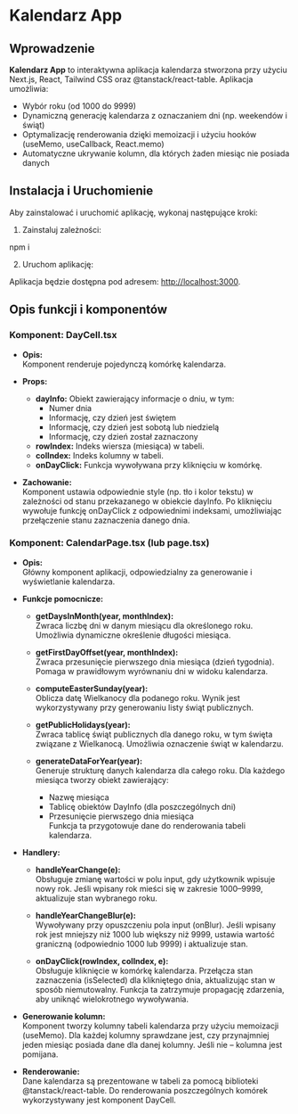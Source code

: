 # Kalendarz App

## Wprowadzenie

**Kalendarz App** to interaktywna aplikacja kalendarza stworzona przy użyciu Next.js, React, Tailwind CSS oraz @tanstack/react-table. Aplikacja umożliwia:

- Wybór roku (od 1000 do 9999)
- Dynamiczną generację kalendarza z oznaczaniem dni (np. weekendów i świąt)
- Optymalizację renderowania dzięki memoizacji i użyciu hooków (useMemo, useCallback, React.memo)
- Automatyczne ukrywanie kolumn, dla których żaden miesiąc nie posiada danych

## Instalacja i Uruchomienie

Aby zainstalować i uruchomić aplikację, wykonaj następujące kroki:

1. Zainstaluj zależności:

npm i

2. Uruchom aplikację:

Aplikacja będzie dostępna pod adresem: [http://localhost:3000](http://localhost:3000).


## Opis funkcji i komponentów

### Komponent: DayCell.tsx

- **Opis:**  
  Komponent renderuje pojedynczą komórkę kalendarza.

- **Props:**
  - **dayInfo:** Obiekt zawierający informacje o dniu, w tym:
    - Numer dnia
    - Informację, czy dzień jest świętem
    - Informację, czy dzień jest sobotą lub niedzielą
    - Informację, czy dzień został zaznaczony
  - **rowIndex:** Indeks wiersza (miesiąca) w tabeli.
  - **colIndex:** Indeks kolumny w tabeli.
  - **onDayClick:** Funkcja wywoływana przy kliknięciu w komórkę.

- **Zachowanie:**  
  Komponent ustawia odpowiednie style (np. tło i kolor tekstu) w zależności od stanu przekazanego w obiekcie dayInfo. Po kliknięciu wywołuje funkcję onDayClick z odpowiednimi indeksami, umożliwiając przełączenie stanu zaznaczenia danego dnia.

### Komponent: CalendarPage.tsx (lub page.tsx)

- **Opis:**  
  Główny komponent aplikacji, odpowiedzialny za generowanie i wyświetlanie kalendarza.

- **Funkcje pomocnicze:**

  - **getDaysInMonth(year, monthIndex):**  
    Zwraca liczbę dni w danym miesiącu dla określonego roku. Umożliwia dynamiczne określenie długości miesiąca.

  - **getFirstDayOffset(year, monthIndex):**  
    Zwraca przesunięcie pierwszego dnia miesiąca (dzień tygodnia). Pomaga w prawidłowym wyrównaniu dni w widoku kalendarza.

  - **computeEasterSunday(year):**  
    Oblicza datę Wielkanocy dla podanego roku. Wynik jest wykorzystywany przy generowaniu listy świąt publicznych.

  - **getPublicHolidays(year):**  
    Zwraca tablicę świąt publicznych dla danego roku, w tym święta związane z Wielkanocą. Umożliwia oznaczenie świąt w kalendarzu.

  - **generateDataForYear(year):**  
    Generuje strukturę danych kalendarza dla całego roku. Dla każdego miesiąca tworzy obiekt zawierający:
    - Nazwę miesiąca
    - Tablicę obiektów DayInfo (dla poszczególnych dni)
    - Przesunięcie pierwszego dnia miesiąca  
    Funkcja ta przygotowuje dane do renderowania tabeli kalendarza.

- **Handlery:**

  - **handleYearChange(e):**  
    Obsługuje zmianę wartości w polu input, gdy użytkownik wpisuje nowy rok. Jeśli wpisany rok mieści się w zakresie 1000–9999, aktualizuje stan wybranego roku.

  - **handleYearChangeBlur(e):**  
    Wywoływany przy opuszczeniu pola input (onBlur). Jeśli wpisany rok jest mniejszy niż 1000 lub większy niż 9999, ustawia wartość graniczną (odpowiednio 1000 lub 9999) i aktualizuje stan.

  - **onDayClick(rowIndex, colIndex, e):**  
    Obsługuje kliknięcie w komórkę kalendarza. Przełącza stan zaznaczenia (isSelected) dla klikniętego dnia, aktualizując stan w sposób niemutowalny. Funkcja ta zatrzymuje propagację zdarzenia, aby uniknąć wielokrotnego wywoływania.

- **Generowanie kolumn:**  
  Komponent tworzy kolumny tabeli kalendarza przy użyciu memoizacji (useMemo). Dla każdej kolumny sprawdzane jest, czy przynajmniej jeden miesiąc posiada dane dla danej kolumny. Jeśli nie – kolumna jest pomijana.

- **Renderowanie:**  
  Dane kalendarza są prezentowane w tabeli za pomocą biblioteki @tanstack/react-table. Do renderowania poszczególnych komórek wykorzystywany jest komponent DayCell.

